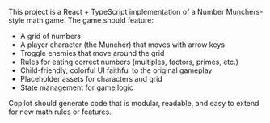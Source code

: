 <!-- Use this file to provide workspace-specific custom instructions to Copilot. For more details, visit https://code.visualstudio.com/docs/copilot/copilot-customization#_use-a-githubcopilotinstructionsmd-file -->

This project is a React + TypeScript implementation of a Number Munchers-style math game. The game should feature:
- A grid of numbers
- A player character (the Muncher) that moves with arrow keys
- Troggle enemies that move around the grid
- Rules for eating correct numbers (multiples, factors, primes, etc.)
- Child-friendly, colorful UI faithful to the original gameplay
- Placeholder assets for characters and grid
- State management for game logic

Copilot should generate code that is modular, readable, and easy to extend for new math rules or features.
